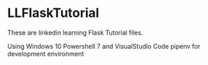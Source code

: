 # LLFlaskTutorial

These are linkedin learning Flask Tutorial files. 

Using Windows 10 Powershell 7 and VisualStudio Code
pipenv for development environment
